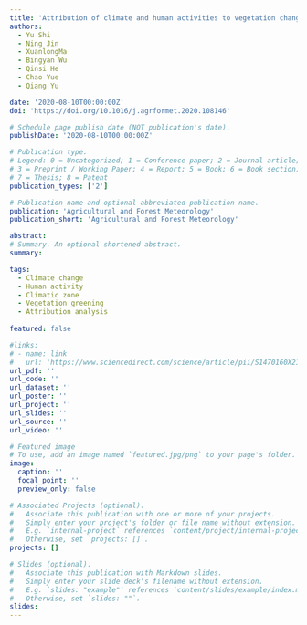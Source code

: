 ```yaml
---
title: 'Attribution of climate and human activities to vegetation change in China using machine learning techniques'
authors:
  - Yu Shi
  - Ning Jin
  - XuanlongMa
  - Bingyan Wu
  - Qinsi He
  - Chao Yue
  - Qiang Yu

date: '2020-08-10T00:00:00Z'
doi: 'https://doi.org/10.1016/j.agrformet.2020.108146'

# Schedule page publish date (NOT publication's date).
publishDate: '2020-08-10T00:00:00Z'

# Publication type.
# Legend: 0 = Uncategorized; 1 = Conference paper; 2 = Journal article;
# 3 = Preprint / Working Paper; 4 = Report; 5 = Book; 6 = Book section;
# 7 = Thesis; 8 = Patent
publication_types: ['2']

# Publication name and optional abbreviated publication name.
publication: 'Agricultural and Forest Meteorology'
publication_short: 'Agricultural and Forest Meteorology'

abstract: 
# Summary. An optional shortened abstract.
summary: 

tags:
  - Climate change
  - Human activity
  - Climatic zone
  - Vegetation greening
  - Attribution analysis
  
featured: false

#links:
# - name: link
#   url: 'https://www.sciencedirect.com/science/article/pii/S1470160X21006658'
url_pdf: ''
url_code: ''
url_dataset: ''
url_poster: ''
url_project: ''
url_slides: ''
url_source: ''
url_video: ''

# Featured image
# To use, add an image named `featured.jpg/png` to your page's folder.
image:
  caption: ''
  focal_point: ''
  preview_only: false

# Associated Projects (optional).
#   Associate this publication with one or more of your projects.
#   Simply enter your project's folder or file name without extension.
#   E.g. `internal-project` references `content/project/internal-project/index.md`.
#   Otherwise, set `projects: []`.
projects: []

# Slides (optional).
#   Associate this publication with Markdown slides.
#   Simply enter your slide deck's filename without extension.
#   E.g. `slides: "example"` references `content/slides/example/index.md`.
#   Otherwise, set `slides: ""`.
slides:
---
```


